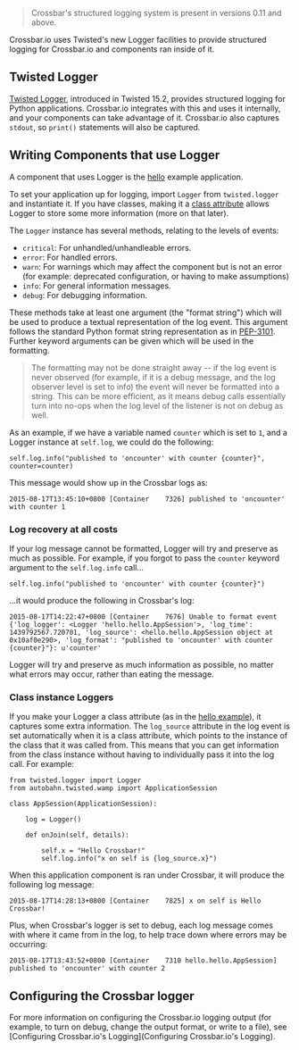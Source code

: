 > Crossbar's structured logging system is present in versions 0.11 and above.

Crossbar.io uses Twisted's new Logger facilities to provide structured logging for Crossbar.io and components ran inside of it.


## Twisted Logger

[Twisted Logger](http://twistedmatrix.com/documents/current/core/howto/logger.html), introduced in Twisted 15.2, provides structured logging for Python applications.
Crossbar.io integrates with this and uses it internally, and your components can take advantage of it.
Crossbar.io also captures ``stdout``, so ``print()`` statements will also be captured.


## Writing Components that use Logger

A component that uses Logger is the [hello](https://github.com/crossbario/crossbarexamples/blob/master/hello/python/hello/hello.py) example application.

To set your application up for logging, import ``Logger`` from ``twisted.logger`` and instantiate it.
If you have classes, making it a [class attribute](http://www.toptal.com/python/python-class-attributes-an-overly-thorough-guide) allows Logger to store some more information (more on that later).

The ``Logger`` instance has several methods, relating to the levels of events:

* ``critical``: For unhandled/unhandleable errors.
* ``error``: For handled errors.
* ``warn``: For warnings which may affect the component but is not an error (for example: deprecated configuration, or having to make assumptions)
* ``info``: For general information messages.
* ``debug``: For debugging information.

These methods take at least one argument (the "format string") which will be used to produce a textual representation of the log event.
This argument follows the standard Python format string representation as in [PEP-3101](https://www.python.org/dev/peps/pep-3101/).
Further keyword arguments can be given which will be used in the formatting.

> The formatting may not be done straight away -- if the log event is never observed (for example, if it is a debug message, and the log observer level is set to info) the event will never be formatted into a string. This can be more efficient, as it means debug calls essentially turn into no-ops when the log level of the listener is not on debug as well.

As an example, if we have a variable named ``counter`` which is set to ``1``, and a Logger instance at ``self.log``, we could do the following:

```
self.log.info("published to 'oncounter' with counter {counter}", counter=counter)
```

This message would show up in the Crossbar logs as:

```
2015-08-17T13:45:10+0800 [Container    7326] published to 'oncounter' with counter 1
```


### Log recovery at all costs

If your log message cannot be formatted, Logger will try and preserve as much as possible.
For example, if you forgot to pass the ``counter`` keyword argument to the ``self.log.info`` call...

```
self.log.info("published to 'oncounter' with counter {counter}")
```

...it would produce the following in Crossbar's log:

```
2015-08-17T14:22:47+0800 [Container    7676] Unable to format event {'log_logger': <Logger 'hello.hello.AppSession'>, 'log_time': 1439792567.720701, 'log_source': <hello.hello.AppSession object at 0x10af0e290>, 'log_format': "published to 'oncounter' with counter {counter}"}: u'counter'
```

Logger will try and preserve as much information as possible, no matter what errors may occur, rather than eating the message.


### Class instance Loggers

If you make your Logger a class attribute (as in the [hello example](https://github.com/crossbario/crossbarexamples/blob/master/hello/python/hello/hello.py)), it captures some extra information.
The ``log_source`` attribute in the log event is set automatically when it is a class attribute, which points to the instance of the class that it was called from.
This means that you can get information from the class instance without having to individually pass it into the log call.
For example:

```
from twisted.logger import Logger
from autobahn.twisted.wamp import ApplicationSession

class AppSession(ApplicationSession):

    log = Logger()

    def onJoin(self, details):

        self.x = "Hello Crossbar!"
        self.log.info("x on self is {log_source.x}")
```

When this application component is ran under Crossbar, it will produce the following log message:

```
2015-08-17T14:28:13+0800 [Container    7825] x on self is Hello Crossbar!
```

Plus, when Crossbar's logger is set to debug, each log message comes with where it came from in the log, to help trace down where errors may be occurring:

```
2015-08-17T13:43:52+0800 [Container    7310 hello.hello.AppSession] published to 'oncounter' with counter 2
```


## Configuring the Crossbar logger

For more information on configuring the Crossbar.io logging output (for example, to turn on debug, change the output format, or write to a file), see [Configuring Crossbar.io's Logging](Configuring Crossbar.io's Logging).
